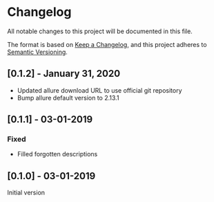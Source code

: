# Changelog
All notable changes to this project will be documented in this file.

The format is based on [Keep a Changelog](https://keepachangelog.com/en/1.0.0/),
and this project adheres to [Semantic Versioning](https://semver.org/spec/v2.0.0.html).

## [0.1.2] - January 31, 2020

- Updated allure download URL to use official git repository
- Bump allure default version to 2.13.1

## [0.1.1] - 03-01-2019
### Fixed

- Filled forgotten descriptions

## [0.1.0] - 03-01-2019

Initial version
